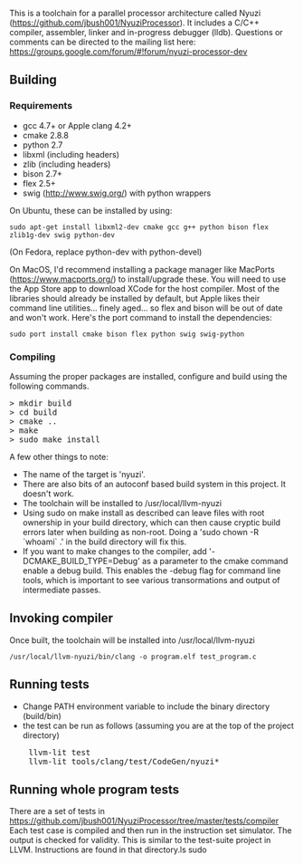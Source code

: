 This is a toolchain for a parallel processor architecture called Nyuzi 
(https://github.com/jbush001/NyuziProcessor). It includes a C/C++ 
compiler, assembler, linker and in-progress debugger (lldb). Questions
or comments can be directed to the mailing list here:
https://groups.google.com/forum/#!forum/nyuzi-processor-dev

## Building

### Requirements
- gcc 4.7+ or Apple clang 4.2+
- cmake 2.8.8
- python 2.7
- libxml (including headers)
- zlib (including headers)
- bison 2.7+
- flex 2.5+
- swig (http://www.swig.org/) with python wrappers

On Ubuntu, these can be installed by using: 

    sudo apt-get install libxml2-dev cmake gcc g++ python bison flex zlib1g-dev swig python-dev

(On Fedora, replace python-dev with python-devel)

On MacOS, I'd recommend installing a package manager like MacPorts (https://www.macports.org/) to install/upgrade these. 
You will need to use the App Store app to download XCode for the host compiler. Most of the libraries should already be 
installed by default, but Apple likes their command line utilities... finely aged... so flex and bison will be out of 
date and won't work. Here's the port command to install the dependencies:

    sudo port install cmake bison flex python swig swig-python

### Compiling

Assuming the proper packages are installed, configure and build using the following commands. 

<pre>
> mkdir build
> cd build
> cmake ..
> make
> sudo make install
</pre>

A few other things to note:

* The name of the target is 'nyuzi'.
* There are also bits of an autoconf based build system in this project.  It doesn't work.
* The toolchain will be installed to /usr/local/llvm-nyuzi
* Using sudo on make install as described can leave files with root ownership in your build directory, which can then cause cryptic build errors later when building as non-root.  Doing a 'sudo chown -R &#x60;whoami&#x60; .' in the build directory will fix this.
* If you want to make changes to the compiler, add '-DCMAKE_BUILD_TYPE=Debug' as a parameter to the cmake command enable a debug build.  This enables the -debug flag for command line tools, which is important to see various transormations and output of intermediate passes.


## Invoking compiler

Once built, the toolchain will be installed into /usr/local/llvm-nyuzi

    /usr/local/llvm-nyuzi/bin/clang -o program.elf test_program.c 

## Running tests

* Change PATH environment variable to include the binary directory (build/bin) 
* the test can be run as follows (assuming you are at the top of the project directory)

<pre>
    llvm-lit test
    llvm-lit tools/clang/test/CodeGen/nyuzi*
</pre>

## Running whole program tests

There are a set of tests in https://github.com/jbush001/NyuziProcessor/tree/master/tests/compiler
Each test case is compiled and then run in the instruction set simulator.
The output is checked for validity. This is similar to the test-suite project
in LLVM. Instructions are found in that directory.ls
sudo
